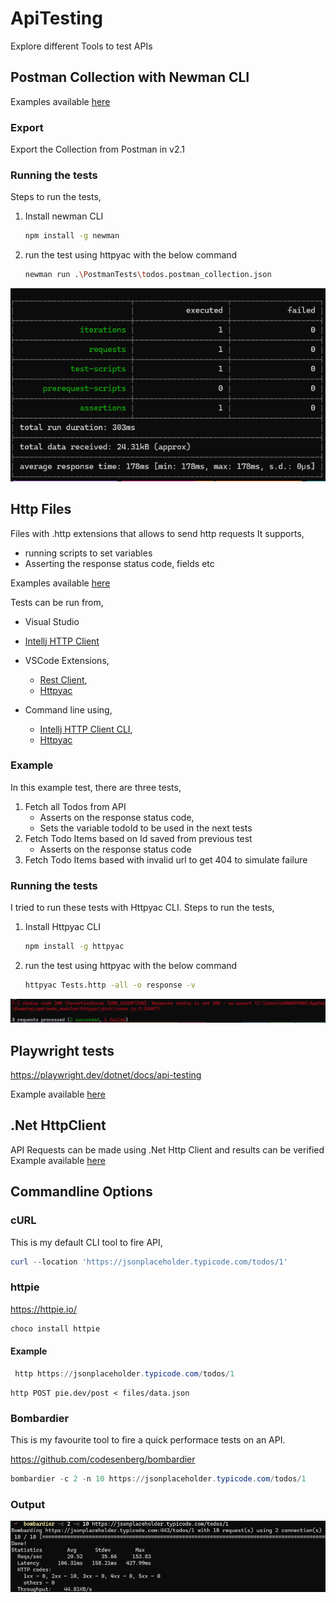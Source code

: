 # ApiTesting
Explore different Tools to test APIs

## Postman Collection with Newman CLI

Examples available [here](01_PostmanTests) <br>

### Export
Export the Collection from Postman in v2.1

### Running the tests
Steps to run the tests,
1. Install newman CLI
    ```bash
    npm install -g newman
    ```
2. run the test using httpyac with the below command
    ```bash
    newman run .\PostmanTests\todos.postman_collection.json
    ```

![ExecutionResult](Newman_Output.png)

## Http Files
Files with .http extensions that allows to send http requests 
It supports, 
* running scripts to set variables 
* Asserting the response status code, fields etc

Examples available [here](02_httpFiles) <br>

Tests can be run from, 
* Visual Studio
* [Intellj HTTP Client](https://www.jetbrains.com/help/idea/http-client-in-product-code-editor.html)
* VSCode Extensions,
    * [Rest Client](https://marketplace.visualstudio.com/items?itemName=humao.rest-client), 
    * [Httpyac](https://marketplace.visualstudio.com/items?itemName=anweber.vscode-httpyac)

* Command line using,
    * [Intellj HTTP Client CLI](https://blog.jetbrains.com/idea/2022/12/http-client-cli-run-requests-and-tests-on-ci/),
    * [Httpyac](https://httpyac.github.io/guide/installation_cli.html)


### Example
In this example test, there are three tests,<br>
1. Fetch all Todos from API<br>
    * Asserts on the response status code,
    * Sets the variable todoId to be used in the next tests
2. Fetch Todo Items based on Id saved from previous test
    * Asserts on the response status code
3. Fetch Todo Items based with invalid url to get 404 to simulate failure
        

### Running the tests
I tried to run these tests with Httpyac CLI.
Steps to run the tests,
1. Install Httpyac CLI
    ```bash
    npm install -g httpyac 
    ```
2. run the test using httpyac with the below command
    ```bash
    httpyac Tests.http -all -o response -v
    ```
    
![Test Result](httpyac.png)

## Playwright tests

https://playwright.dev/dotnet/docs/api-testing

Example available [here](03_Playwright) <br>

## .Net HttpClient

API Requests can be made using .Net Http Client and results can be verified
Example available [here](04_httpClient.Net) <br>

## Commandline Options

### cURL

This is my default CLI tool to fire API,

```powershell
curl --location 'https://jsonplaceholder.typicode.com/todos/1'
```


### httpie

https://httpie.io/

```powershell
choco install httpie
```
#### Example
```powershell
 http https://jsonplaceholder.typicode.com/todos/1
```

```
http POST pie.dev/post < files/data.json
```

### Bombardier

This is my favourite tool to fire a quick performace tests on an API. 

https://github.com/codesenberg/bombardier

```powershell
bombardier -c 2 -n 10 https://jsonplaceholder.typicode.com/todos/1
```
### Output
![BombardierOutput](Bombardier_Output.png)